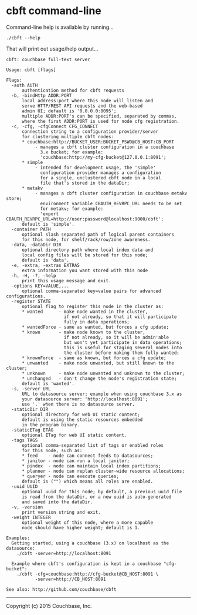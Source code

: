 # cbft command-line

Command-line help is available by running...

    ./cbft --help

That will print out usage/help output...

    cbft: couchbase full-text server
    
    Usage: cbft [flags]
    
    Flags:
      -auth AUTH
          authentication method for cbft requests
      -b, -bindHttp ADDR:PORT
          local address:port where this node will listen and
          serve HTTP/REST API requests and the web-based
          admin UI; default is '0.0.0.0:8095';
          multiple ADDR:PORT's can be specified, separated by commas,
          where the first ADDR:PORT is used for node cfg registration.
      -c, -cfg, -cfgConnect CFG_CONNECT
          connection string to a configuration provider/server
          for clustering multiple cbft nodes:
          * couchbase:http://BUCKET_USER:BUCKET_PSWD@CB_HOST:CB_PORT
               - manages a cbft cluster configuration in a couchbase
                 3.x bucket; for example:
                 'couchbase:http://my-cfg-bucket@127.0.0.1:8091';
          * simple
               - intended for development usage, the 'simple'
                 configuration provider manages a configuration
                 for a single, unclustered cbft node in a local
                 file that's stored in the dataDir;
          * metakv
               - manages a cbft cluster configuration in couchbase metakv store;
                 environment variable CBAUTH_REVRPC_URL needs to be set
                 for metakv; for example:
                 'export CBAUTH_REVRPC_URL=http://user:password@localhost:9000/cbft';
          default is 'simple'.
      -container PATH
          optional slash separated path of logical parent containers
          for this node, for shelf/rack/row/zone awareness.
      -data, -dataDir DIR
          optional directory path where local index data and
          local config files will be stored for this node;
          default is 'data'.
      -e, -extra, -extras EXTRAS
          extra information you want stored with this node
      -h, -H, -?, -help 
          print this usage message and exit.
      -options KEY=VALUE,...
          optional comma-separated key=value pairs for advanced configurations.
      -register STATE
          optional flag to register this node in the cluster as:
          * wanted      - make node wanted in the cluster,
                          if not already, so that it will participate
                          fully in data operations;
          * wantedForce - same as wanted, but forces a cfg update;
          * known       - make node known to the cluster,
                          if not already, so it will be admin'able
                          but won't yet participate in data operations;
                          this is useful for staging several nodes into
                          the cluster before making them fully wanted;
          * knownForce  - same as known, but forces a cfg update;
          * unwanted    - make node unwanted, but still known to the cluster;
          * unknown     - make node unwanted and unknown to the cluster;
          * unchanged   - don't change the node's registration state;
          default is 'wanted'.
      -s, -server URL
          URL to datasource server; example when using couchbase 3.x as
          your datasource server: 'http://localhost:8091';
          use '.' when there is no datasource server.
      -staticDir DIR
          optional directory for web UI static content;
          default is using the static resources embedded
          in the program binary.
      -staticETag ETAG
          optional ETag for web UI static content.
      -tags TAGS
          optional comma-separated list of tags or enabled roles
          for this node, such as:
          * feed    - node can connect feeds to datasources;
          * janitor - node can run a local janitor;
          * pindex  - node can maintain local index partitions;
          * planner - node can replan cluster-wide resource allocations;
          * queryer - node can execute queries;
          default is ("") which means all roles are enabled.
      -uuid UUID
          optional uuid for this node; by default, a previous uuid file
          is read from the dataDir, or a new uuid is auto-generated
          and saved into the dataDir.
      -v, -version 
          print version string and exit.
      -weight INTEGER
          optional weight of this node, where a more capable
          node should have higher weight; default is 1.
    
    Examples:
      Getting started, using a couchbase (3.x) on localhost as the datasource:
        ./cbft -server=http://localhost:8091
    
      Example where cbft's configuration is kept in a couchbase "cfg-bucket":
        ./cbft -cfg=couchbase:http://cfg-bucket@CB_HOST:8091 \
               -server=http://CB_HOST:8091
    
    See also: http://github.com/couchbase/cbft
    
---

Copyright (c) 2015 Couchbase, Inc.
